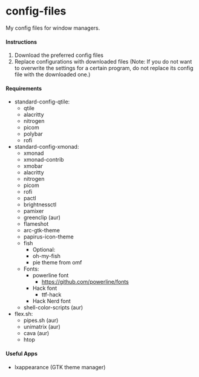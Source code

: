 # config-files
My config files for window managers.<br>
#### Instructions
1. Download the preferred config files
2. Replace configurations with downloaded files (Note: If you do not want to overwrite the settings for a certain program, do not replace its config file with the downloaded one.)
#### Requirements
- standard-config-qtile:
  - qtile
  - alacritty
  - nitrogen
  - picom
  - polybar
  - rofi
- standard-config-xmonad:
  - xmonad
  - xmonad-contrib
  - xmobar
  - alacritty
  - nitrogen
  - picom
  - rofi
  - pactl
  - brightnessctl
  - pamixer
  - greenclip (aur)
  - flameshot
  - arc-gtk-theme
  - papirus-icon-theme
  - fish
    - Optional:
    - oh-my-fish
    - pie theme from omf
  - Fonts:
    - powerline font
      - https://github.com/powerline/fonts
    - Hack font
      - ttf-hack
    - Hack Nerd font
  - shell-color-scripts (aur)
- flex.sh:
  - pipes.sh (aur)
  - unimatrix (aur)
  - cava (aur) 
  - htop
#### Useful Apps
  - lxappearance (GTK theme manager)

